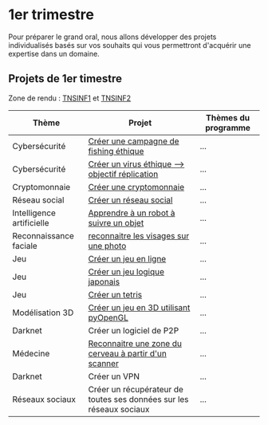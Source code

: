 # 1er trimestre

Pour préparer le grand oral, nous allons développer des projets individualisés basés sur vos souhaits qui vous permettront d'acquérir une expertise dans un domaine.

## Projets de 1er timestre

Zone de rendu : [TNSINF1](https://idf-93-1.elea.apps.education.fr/mod/assign/view.php?id=2580) et [TNSINF2](https://idf-93-1.elea.apps.education.fr/mod/assign/view.php?id=1505)

| Thème | Projet | Thèmes du programme |
|---|---|---|
|Cybersécurité| [Créer une campagne de fishing éthique](./Liste%20des%20projets/fishing.md) | ... |
|Cybersécurité| [Créer un virus éthique --> objectif réplication](./Liste%20des%20projets/virus.md) |...|
|Cryptomonnaie| [Créer une cryptomonnaie](./Liste%20des%20projets/crypto.md)|...|
|Réseau social| [Créer un réseau social](./Liste%20des%20projets/reseausocial.md)|...|
|Intelligence artificielle| [Apprendre à un robot à suivre un objet](./Liste%20des%20projets/IArobot.md)|...|
| Reconnaissance faciale | [reconnaitre les visages sur une photo](./Liste%20des%20projets/visage.md)|...|
| Jeu | [Créer un jeu en ligne](./Liste%20des%20projets/jeu_en_ligne.md) | ...|
| Jeu | [Créer un jeu logique japonais](./Liste%20des%20projets/jeu_de_logique.md)|...|
| Jeu | [Créer un tetris](./Liste%20des%20projets/tetris.md) | ...|
| Modélisation 3D| [Créer un jeu en 3D utilisant pyOpenGL](./Liste%20des%20projets/jeu3D.md)| ...|
| Darknet | Créer un logiciel de P2P |...|
| Médecine | [Reconnaitre une zone du cerveau à partir d'un scanner](./Liste%20des%20projets/scanner.md) |...|
| Darknet | Créer un VPN |...|
| Réseaux sociaux | Créer un récupérateur de toutes ses données sur les réseaux sociaux |...|


